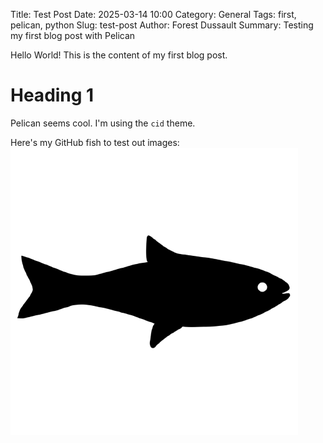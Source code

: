 Title: Test Post
Date: 2025-03-14 10:00
Category: General
Tags: first, pelican, python
Slug: test-post
Author: Forest Dussault
Summary: Testing my first blog post with Pelican

Hello World! This is the content of my first blog post.

# Heading 1

Pelican seems cool. I'm using the `cid` theme.

Here's my GitHub fish to test out images:
![GitHub Fish](/images/github-fish.png "GitHub Fish")